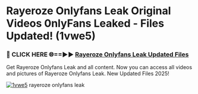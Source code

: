 # Rayeroze Onlyfans Leak Original Videos 0nlyFans Leaked - Files Updated! (1vwe5)

<h3>🔴 CLICK HERE 🌐==►► <a href="https://tinyurl.com/2wckxsce" rel="nofollow">Rayeroze Onlyfans Leak Updated Files</a></h3>

Get Rayeroze Onlyfans Leak and all content. Now you can access all videos and pictures of Rayeroze Onlyfans Leak. New Updated Files 2025!

[![1vwe5](https://i.imgur.com/AFduVYN.gif)](https://tinyurl.com/2wckxsce)
rayeroze onlyfans leak